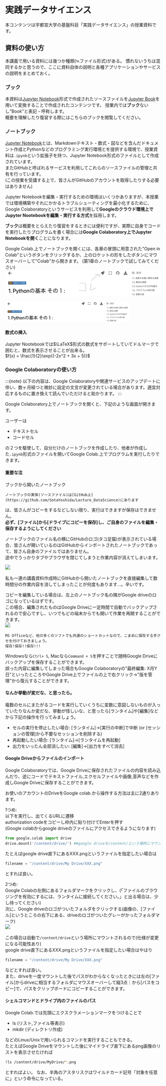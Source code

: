 # 実践データサイエンス

本コンテンツは宇都宮大学の基盤科目「実践データサイエンス」の授業資料です。


## 資料の使い方

本講義で用いる資料には幾つか種類(≒ファイル形式)がある。
慣れないうちは混同するかと思うので、ここに資料自体の説明と各種アプリケーションやサービスの説明をまとめておく。

### ブック
本資料は[Jupyter Notebook](https://github.com/jupyter/notebook)形式で作成されたソースファイルを[Jupyter Book](https://jupyterbook.org/en/stable/intro.html)を用いて変換することで作成されたコンテンツです。
授業内では**ブック**ないし"Book"と表記・呼称します。  
概要を理解したり復習する際にはこちらのブックを閲覧してください。

### ノートブック

[Jupyter Notebook](https://github.com/jupyter/notebook)とは、Markdownテキスト・数式・図などを含んだドキュメント作成とPythonなどのプログラミング実行環境とを提供する環境で、授業資料は`.ipynb`という拡張子を持つ、Jupyter Notebook形式のファイルとして作成されています。  
またGitHubと呼ばれるサービスを利用してこれらのソースファイルの管理と共有を行っています。  
(この授業を受講する上で、皆さんがGitHubのアカウントを取得したりする必要はありません)

Jupyter Notebookを編集・実行するための環境はいくつかありますが、本授業では環境構築やそれにかかるトラブルシューティングを最小化するために、Google Colaboratoryというサービスを利用して**Googleのクラウド環境上でJupyter Nootebookを編集・実行する方式**を採用します。

**ブック**は概要をとらえたり復習をするときには便利ですが、実際に自身でコードを実行したりプログラムを書く場合には**Google Colaboratory上でJupyter Notebookを開く**ことになります。

Google Colab.上でノートブックを開くには、各章の冒頭に用意された"Open in Colab"というボタンをクリックするか、上のロケットの形をしたボタンにマウスオーバーして"Colab"から開きます。
(第1章のノートブックで試してみてください)
![](notebooks/pic_for_notebook/pic_0_0.png)

<img src="https://github.com/SotaYoshida/Lecture_DataScience/blob/main/notebooks/pic_for_notebook/pic_0_0.jpg" width = 80%>


#### 数式の挿入

Jupyter Nootebookでは$\LaTeX$形式の数式をサポートしていてドルマークで囲むと、数式を表示させることが出来る。  
$f(x) = \frac{1}{2}\exp{(-2x^2 + 3x + 5)}$

### Google Colaboratoryの使い方

:::{note}
以下の内容は、Google Colaboratoryや関連サービスのアップデートに伴い、数ヶ月経つと微妙に設定の文言が変更されている場合があります。適宜対応するものに置き換えて読んでいただけると助かります。
:::

Google Colaboratory上でノートブックを開くと、下記のような画面が開きます。

ユーザーは
- テキストセル
- コードセル

の２つを駆使して、自分だけのノートブックを作成したり、他者が作成した`.ipynb`形式のファイルを開いてGoogle Colab.上でプログラムを実行したりできます。

#### 重要な注

ブックから開いたノートブック
```{margin}
ノートブックの実体(ソースファイル)は[GitHub上](https://github.com/SotaYoshida/Lecture_DataScience)にあります
```
は、皆さんがコピーをするなどしない限り、実行はできますが保存はできません。  
**必ず、[ファイル]から[ドライブにコピーを保存]し、ご自身のファイルを編集・保存するようにしてください**

ノートブックのファイル名の横にGitHubのロゴ(タコ足猫)が表示されている場合、皆さんが開いているのはGitHubからインポートされたノートブックであって、皆さん自身のファイルではありません。  
途中でうっかりタブやブラウザを閉じてしまうと作業内容が消えてしまいます。

![](https://drive.google.com/uc?export=view&id=1cs1XEAz0qbG2RtOqt1eIPGGiO9fngUE-)  


私も一連の講義資料作成時にGitHubから開いたノートブックを直接編集して数時間分の作業内容を消してしまったことが何度もあります...。辛いです。

コピーを編集している場合は、左上のノートブック名の隣がGoogle driveのロゴになっているはずです。  
この場合、編集されたものはGoogle Driveに一定時間で自動でバックアップされるので安心ですし、いつでもどの端末からでも開いて作業を再開することができます。  
![](https://drive.google.com/uc?export=view&id=1IibFQS1TVq6xDhG62AP9yG2Sy0c89Zut)


```{margin}
MS Officeなど、他の多くのソフトでも共通のショートカットなので、こまめに保存する手クセを付けておきましょう。
保存!保存!!保存!!!
```
Windowsなら`Ctrl+ S`, Macなら`Command + S`を押すことで随時Google Driveにバックアップを保存することができます。  
誤った内容に編集してしまった場合もGoogle Colaboratoryの"最終編集: X月Y日"といったところやGoogle Drive上でファイルの上で右クリック→"版を管理"から復元することができます。

#### なんか挙動が変だな、と思ったら。

複数のセルにまたがるコードを実行していくうちに変数に意図しないものが入っていたりなんか変だな、挙動が怪しいな、と思ったら[ランタイム]や[編集]などから下記の操作を行ってみましょう。

* セルの実行を停止したい場合: [ランタイム]→[実行の中断]で中断 (or [セッションの管理]から不要なセッションを削除する)
* 再起動したい場合: [ランタイム]→[ランタイムを再起動]
* 出力をいったん全部消したい: [編集]→[出力をすべて消去]

#### Google Driveからファイルのインポート

Google Colaboratoryでは、Google Driveに保存されたファイルの内容を読み込んだり、逆にコードでテキストファイル,エクセルファイルや画像,音声などを作成しGoogle Driveに保存することができます。

お使いのアカウントのDriveをGoogle colab.から操作する方法は主に2通りあります。

1つめ:  
以下を実行し、出てくるURLに遷移  
authorization codeをコピーし枠内に貼り付けてEnterを押す  
(Google colabからgoogle driveのファイルにアクセスできるようになります)

```Python
from google.colab import drive
drive.mount('/content/drive/') ##google driveを/content/という場所にマウント (２番めと整合するようにパスを選びましたが、マウントする場所は自由に選べます)
```

たとえばgoogle drive直下にあるXXX.pngというファイルを指定したい場合は
```Python
filename = "/content/drive/My Drive/XXX.png"
```
とすれば良い。

2つめ:  
Google Colabの左側にあるフォルダマークをクリックし、(「ファイルのブラウジングを有効にするには、ランタイムに接続してください。」と出る場合は、少し待ってください)  
次に、Google driveのロゴがついたフォルダをクリックする(画像の、[ファイル]というところの右下にある、driveのロゴがついたグレーがかったフォルダマーク)  
![](https://drive.google.com/uc?export=view&id=1RMjCaZN7emkVBqlYF-gFMcG8FRnw-9Xv)

この場合は自動で```/content/drive```という場所にマウントされるので(仕様が変更になる可能性あり)  
google drive直下にあるXXX.pngというファイルを指定したい場合はやはり
```Python
filename = "/content/drive/My Drive/XXX.png"
```
などとすれば良い。  
また、driveを一度マウントした後でパスがわからなくなったときには左の[ファイル]からdriveに相当するフォルダにマウスオーバーして縦3点$\vdots$から[パスをコピー]で、パスをクリップボードにコピーすることができます。


#### シェルコマンドとドライブ内のファイルのパス

Google Colab.では先頭にエクスクラメーションマークをつけることで
* ls (リスト,ファイル等表示)
* mkdir (ディレクトリ作成)

などのLinux/Unixで用いられるコマンドを実行することもできる。  
たとえばGoogle Driveをマウントした後にマイドライブ直下にあるpng画像のリストを表示させたければ
```bash
!ls /content/drive/MyDrive/*.png 
```
とすればよい。
なお、半角のアスタリスクはワイルドカード記号「対象を任意に」という命令になっている。


